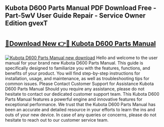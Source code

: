 ## Kubota D600 Parts Manual PDF Download Free - Part-5wV User Guide Repair - Service Owner Edition gvexT

# <h2><a href="http://bc97157.oget.top/?id=Kubota+D600+Parts+Manual">🔗Download New 👉🔴 Kubota D600 Parts Manual</a></h2>

[![Kubota D600 Parts Manual new download](https://i.imgur.com/5g1atiW.png)](http://bc97157.oget.top/?id=Kubota+D600+Parts+Manual)
Hello and welcome to the user manual for your brand new Kubota D600 Parts Manual. This guide is specifically designed to familiarize you with the features, functions, and benefits of your product. You will find step-by-step instructions for installation, usage, and maintenance, as well as troubleshooting tips for common issues. Please Contact Customer Support for Assistance Kubota D600 Parts Manual Should you require any assistance, please do not hesitate to contact our dedicated customer support team. This Kubota D600 Parts Manual features a powerful engine and innovative features for exceptional performance. We trust that the Kubota D600 Parts Manual has been an accurate and detailed resource in your efforts to learn the ins and outs of your new device. In case of any queries or concerns, please do not hesitate to reach out to our customer service team.
